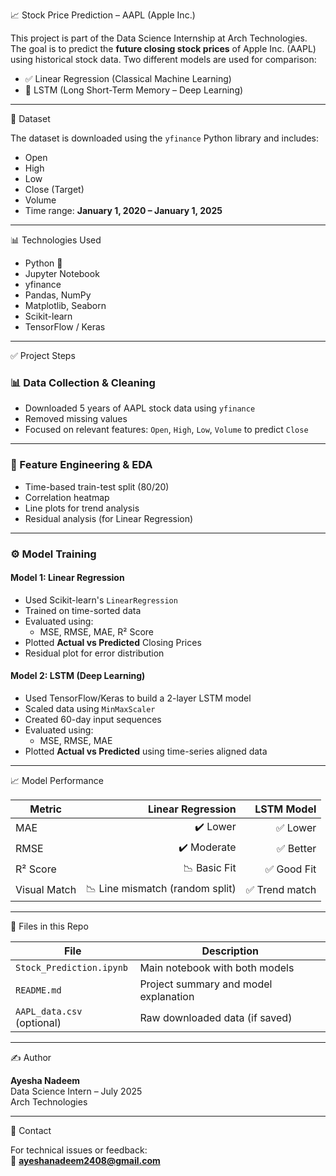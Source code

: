 📈 Stock Price Prediction – AAPL (Apple Inc.)

This project is part of the Data Science Internship at Arch Technologies. The goal is to predict the **future closing stock prices** of Apple Inc. (AAPL) using historical stock data. Two different models are used for comparison:

- ✅ Linear Regression (Classical Machine Learning)
- 🔁 LSTM (Long Short-Term Memory – Deep Learning)

---

📁 Dataset

The dataset is downloaded using the `yfinance` Python library and includes:

- Open
- High
- Low
- Close (Target)
- Volume  
- Time range: **January 1, 2020 – January 1, 2025**

---

📊 Technologies Used

- Python 🐍  
- Jupyter Notebook  
- yfinance  
- Pandas, NumPy  
- Matplotlib, Seaborn  
- Scikit-learn  
- TensorFlow / Keras  

---

✅ Project Steps

### 📊 Data Collection & Cleaning
- Downloaded 5 years of AAPL stock data using `yfinance`
- Removed missing values
- Focused on relevant features: `Open`, `High`, `Low`, `Volume` to predict `Close`

---

### 🧠 Feature Engineering & EDA
- Time-based train-test split (80/20)
- Correlation heatmap
- Line plots for trend analysis
- Residual analysis (for Linear Regression)

---

### ⚙️ Model Training

#### Model 1: Linear Regression
- Used Scikit-learn's `LinearRegression`
- Trained on time-sorted data
- Evaluated using:
  - MSE, RMSE, MAE, R² Score
- Plotted **Actual vs Predicted** Closing Prices
- Residual plot for error distribution

#### Model 2: LSTM (Deep Learning)
- Used TensorFlow/Keras to build a 2-layer LSTM model
- Scaled data using `MinMaxScaler`
- Created 60-day input sequences
- Evaluated using:
  - MSE, RMSE, MAE
- Plotted **Actual vs Predicted** using time-series aligned data

---

📈 Model Performance

| Metric       | Linear Regression | LSTM Model |
|--------------|------------------:|-----------:|
| MAE          | ✔️ Lower          | ✅ Lower   |
| RMSE         | ✔️ Moderate       | ✅ Better  |
| R² Score     | 📉 Basic Fit      | ✅ Good Fit |
| Visual Match | 📉 Line mismatch (random split) | ✅ Trend match |

---

📂 Files in this Repo

| File                     | Description                                |
|--------------------------|--------------------------------------------|
| `Stock_Prediction.ipynb` | Main notebook with both models             |
| `README.md`              | Project summary and model explanation      |
| `AAPL_data.csv` (optional) | Raw downloaded data (if saved)             |

---

✍️ Author

**Ayesha Nadeem**  
Data Science Intern – July 2025  
Arch Technologies  

---

📧 Contact

For technical issues or feedback:  
📩 **ayeshanadeem2408@gmail.com**
